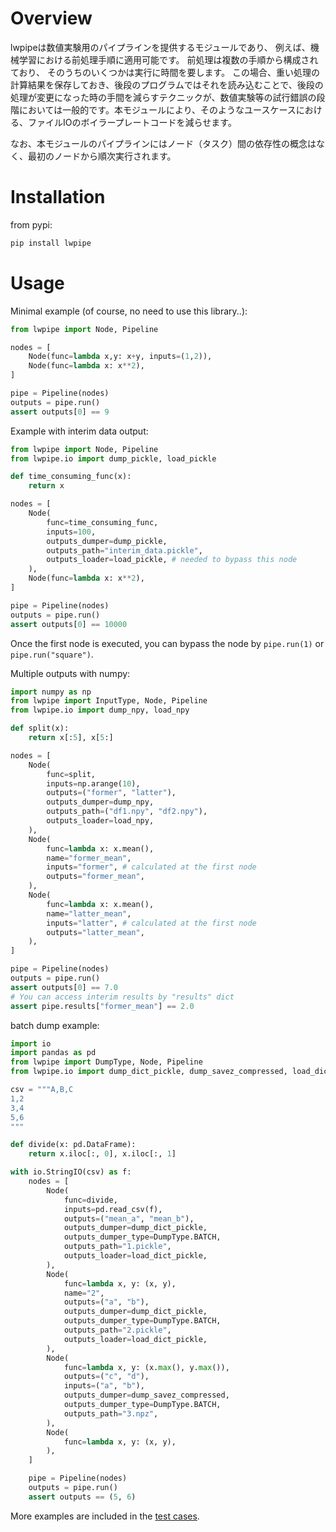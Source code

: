 # Overview
lwpipeは数値実験用のパイプラインを提供するモジュールであり、
例えば、機械学習における前処理手順に適用可能です。
前処理は複数の手順から構成されており、
そのうちのいくつかは実行に時間を要します。
この場合、重い処理の計算結果を保存しておき、後段のプログラムではそれを読み込むことで、後段の処理が変更になった時の手間を減らすテクニックが、数値実験等の試行錯誤の段階においては一般的です。本モジュールにより、そのようなユースケースにおける、ファイルIOのボイラープレートコードを減らせます。

なお、本モジュールのパイプラインにはノード（タスク）間の依存性の概念はなく、最初のノードから順次実行されます。


# Installation
from pypi: 
``` sh
pip install lwpipe
```

# Usage
Minimal example (of course, no need to use this library..):
``` python
from lwpipe import Node, Pipeline

nodes = [
    Node(func=lambda x,y: x+y, inputs=(1,2)),
    Node(func=lambda x: x**2),
]

pipe = Pipeline(nodes)
outputs = pipe.run()
assert outputs[0] == 9
```

Example with interim data output:
``` python
from lwpipe import Node, Pipeline
from lwpipe.io import dump_pickle, load_pickle

def time_consuming_func(x):
    return x

nodes = [
    Node(
        func=time_consuming_func,
        inputs=100,
        outputs_dumper=dump_pickle,
        outputs_path="interim_data.pickle",
        outputs_loader=load_pickle, # needed to bypass this node
    ),
    Node(func=lambda x: x**2),
]

pipe = Pipeline(nodes)
outputs = pipe.run()
assert outputs[0] == 10000
```
Once the first node is executed, you can bypass the node by `pipe.run(1)` or `pipe.run("square")`.

Multiple outputs with numpy:
``` python
import numpy as np
from lwpipe import InputType, Node, Pipeline
from lwpipe.io import dump_npy, load_npy

def split(x):
    return x[:5], x[5:]

nodes = [
    Node(
        func=split,
        inputs=np.arange(10),
        outputs=("former", "latter"),
        outputs_dumper=dump_npy,
        outputs_path=("df1.npy", "df2.npy"),
        outputs_loader=load_npy,
    ),
    Node(
        func=lambda x: x.mean(),
        name="former_mean",
        inputs="former", # calculated at the first node
        outputs="former_mean",
    ),
    Node(
        func=lambda x: x.mean(),
        name="latter_mean",
        inputs="latter", # calculated at the first node
        outputs="latter_mean",
    ),
]

pipe = Pipeline(nodes)
outputs = pipe.run()
assert outputs[0] == 7.0
# You can access interim results by "results" dict
assert pipe.results["former_mean"] == 2.0
```

batch dump example:
``` python
import io
import pandas as pd
from lwpipe import DumpType, Node, Pipeline
from lwpipe.io import dump_dict_pickle, dump_savez_compressed, load_dict_pickle

csv = """A,B,C
1,2
3,4
5,6
"""

def divide(x: pd.DataFrame):
    return x.iloc[:, 0], x.iloc[:, 1]

with io.StringIO(csv) as f:
    nodes = [
        Node(
            func=divide,
            inputs=pd.read_csv(f),
            outputs=("mean_a", "mean_b"),
            outputs_dumper=dump_dict_pickle,
            outputs_dumper_type=DumpType.BATCH,
            outputs_path="1.pickle",
            outputs_loader=load_dict_pickle,
        ),
        Node(
            func=lambda x, y: (x, y),
            name="2",
            outputs=("a", "b"),
            outputs_dumper=dump_dict_pickle,
            outputs_dumper_type=DumpType.BATCH,
            outputs_path="2.pickle",
            outputs_loader=load_dict_pickle,
        ),
        Node(
            func=lambda x, y: (x.max(), y.max()),
            outputs=("c", "d"),
            inputs=("a", "b"),
            outputs_dumper=dump_savez_compressed,
            outputs_dumper_type=DumpType.BATCH,
            outputs_path="3.npz",
        ),
        Node(
            func=lambda x, y: (x, y),
        ),
    ]

    pipe = Pipeline(nodes)
    outputs = pipe.run()
    assert outputs == (5, 6)
```

More examples are included in the [test cases](https://github.com/estshorter/lwpipe/blob/master/tests/test_basic.py).